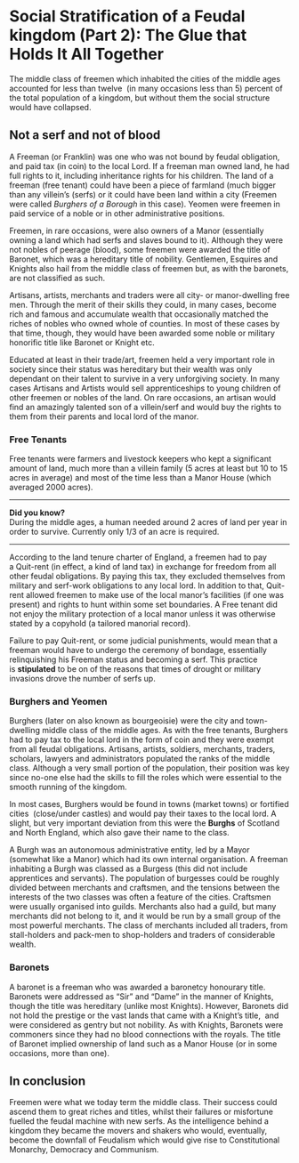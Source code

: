 # Social Stratification of a Feudal kingdom (Part 2): The Glue that Holds It All Together

The middle class of freemen which inhabited the cities of the middle ages accounted for less than twelve  (in many occasions less than 5) percent of the total population of a kingdom, but without them the social structure would have collapsed.

## Not a serf and not of blood

A Freeman (or Franklin) was one who was not bound by feudal obligation, and paid tax (in coin) to the local Lord. If a freeman man owned land, he had full rights to it, including inheritance rights for his children. The land of a freeman (free tenant) could have been a piece of farmland (much bigger than any villein’s (serfs) or it could have been land within a city (Freemen were called _Burghers of a Borough_ in this case). Yeomen were freemen in paid service of a noble or in other administrative positions.

Freemen, in rare occasions, were also owners of a Manor (essentially owning a land which had serfs and slaves bound to it). Although they were not nobles of peerage (blood), some freemen were awarded the title of Baronet, which was a hereditary title of nobility. Gentlemen, Esquires and Knights also hail from the middle class of freemen but, as with the baronets, are not classified as such.

Artisans, artists, merchants and traders were all city- or manor-dwelling free men. Through the merit of their skills they could, in many cases, become rich and famous and accumulate wealth that occasionally matched the riches of nobles who owned whole of counties. In most of these cases by that time, though, they would have been awarded some noble or military honorific title like Baronet or Knight etc.

Educated at least in their trade/art, freemen held a very important role in society since their status was hereditary but their wealth was only dependant on their talent to survive in a very unforgiving society. In many cases Artisans and Artists would sell apprenticeships to young children of other freemen or nobles of the land. On rare occasions, an artisan would find an amazingly talented son of a villein/serf and would buy the rights to them from their parents and local lord of the manor.

### Free Tenants

Free tenants were farmers and livestock keepers who kept a significant amount of land, much more than a villein family (5 acres at least but 10 to 15 acres in average) and most of the time less than a Manor House (which averaged 2000 acres).

---
**Did you know?**  
During the middle ages, a human needed around 2 acres of land per year in order to survive. Currently only 1/3 of an acre is required.

---

According to the land tenure charter of England, a freemen had to pay a Quit-rent (in effect, a kind of land tax) in exchange for freedom from all other feudal obligations. By paying this tax, they excluded themselves from military and serf-work obligations to any local lord. In addition to that, Quit-rent allowed freemen to make use of the local manor’s facilities (if one was present) and rights to hunt within some set boundaries. A Free tenant did not enjoy the military protection of a local manor unless it was otherwise stated by a copyhold (a tailored manorial record).

Failure to pay Quit-rent, or some judicial punishments, would mean that a freeman would have to undergo the ceremony of bondage, essentially relinquishing his Freeman status and becoming a serf. This practice is **stipulated** to be on of the reasons that times of drought or military invasions drove the number of serfs up.

### Burghers and Yeomen

Burghers (later on also known as bourgeoisie) were the city and town-dwelling middle class of the middle ages. As with the free tenants, Burghers had to pay tax to the local lord in the form of coin and they were exempt from all feudal obligations. Artisans, artists, soldiers, merchants, traders, scholars, lawyers and administrators populated the ranks of the middle class. Although a very small portion of the population, their position was key since no-one else had the skills to fill the roles which were essential to the smooth running of the kingdom.

In most cases, Burghers would be found in towns (market towns) or fortified cities  (close/under castles) and would pay their taxes to the local lord. A slight, but very important deviation from this were the **Burghs** of Scotland and North England, which also gave their name to the class.

A Burgh was an autonomous administrative entity, led by a Mayor (somewhat like a Manor) which had its own internal organisation. A freeman inhabiting a Burgh was classed as a Burgess (this did not include apprentices and servants). The population of burgesses could be roughly divided between merchants and craftsmen, and the tensions between the interests of the two classes was often a feature of the cities. Craftsmen were usually organised into guilds. Merchants also had a guild, but many merchants did not belong to it, and it would be run by a small group of the most powerful merchants. The class of merchants included all traders, from stall-holders and pack-men to shop-holders and traders of considerable wealth.

### Baronets

A baronet is a freeman who was awarded a baronetcy honourary title. Baronets were addressed as “Sir” and “Dame” in the manner of Knights, though the title was hereditary (unlike most Knights). However, Baronets did not hold the prestige or the vast lands that came with a Knight’s title,  and were considered as gentry but not nobility. As with Knights, Baronets were commoners since they had no blood connections with the royals. The title of Baronet implied ownership of land such as a Manor House (or in some occasions, more than one).

## In conclusion

Freemen were what we today term the middle class. Their success could ascend them to great riches and titles, whilst their failures or misfortune fuelled the feudal machine with new serfs. As the intelligence behind a kingdom they became the movers and shakers who would, eventually, become the downfall of Feudalism which would give rise to Constitutional Monarchy, Democracy and Communism.